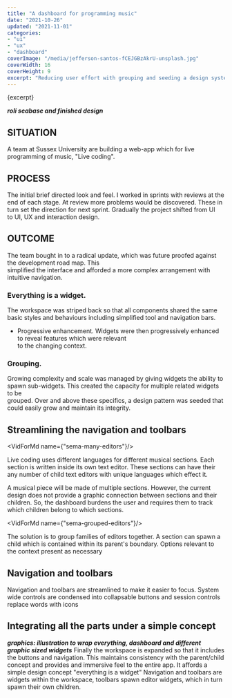 ```yaml
---
title: "A dashboard for programming music"
date: "2021-10-26"
updated: "2021-11-01"
categories:
- "ui"
- "ux"
- "dashboard"
coverImage: "/media/jefferson-santos-fCEJGBzAkrU-unsplash.jpg"
coverWidth: 16
coverHeight: 9
excerpt: "Reducing user effort with grouping and seeding a design system with a simple concept"
---
```

<script>
import VidForMd from '../components/VidForMd.svelte';
import PicForMd from '../components/PicForMd.svelte';
</script>
{excerpt}

***roli seabase and finished design***
## SITUATION
A team at Sussex University are building a web-app which for live programming of music, "Live coding". 


## PROCESS

The initial brief directed look and feel. I worked in sprints with reviews at the end of each stage. At review more problems would be discovered. These in  
turn set the direction for next sprint. Gradually the project shifted from UI  
to UI, UX and interaction design.


## OUTCOME

The team bought in to a radical update, which was future proofed against the development road map. This  
simplified the interface and afforded a more complex arrangement with intuitive navigation.


### Everything is a widget.


The workspace was striped back so that all components shared the same basic
styles and behaviours including simplified tool and navigation bars.
- Progressive enhancement.
Widgets were then progressively enhanced to reveal features which were relevant  
to the changing context.


### Grouping.
Growing complexity and scale was managed by giving widgets the ability to spawn sub-widgets. This created the capacity for multiple related widgets to be  
grouped. Over and above these specifics, a design pattern was seeded that could easily grow and maintain its integrity.


## Streamlining the navigation and toolbars
<VidForMd name={"sema-many-editors"}/>

Live coding uses different languages for different musical sections. Each section is written inside its 
own text editor. These sections can have their any number of child text editors with unique languages 
which effect it. 

A musical piece will be made of multiple sections. However, the current design does not provide a 
graphic connection between sections and their children. So, the dashboard burdens the user and 
requires them to track which children belong to which sections.

<VidForMd name={"sema-grouped-editors"}/>

The solution is to group families of editors together. A section can spawn a child which is contained within 
its parent's boundary. Options relevant to the context present as necessary

## Navigation and toolbars
Navigation and toolbars are streamlined to make it easier to focus. System wide controls are condensed 
into collapsable buttons and session controls replace words with icons



## Integrating all the parts under a simple concept

***graphics: illustration to wrap everything, dashboard and different graphic sized widgets***
Finally the workspace is expanded so that it includes the buttons and navigation. This maintains consistency with the parent/child concept and provides and immersive feel to the entire app.
It affords a simple design concept "everything is a widget" Navigation and toolbars are widgets within the workspace, toolbars spawn editor widgets, which in turn spawn their own children.

